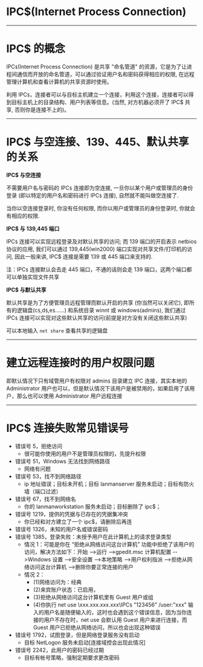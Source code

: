 # IPC$(Internet Process Connection)

---

# IPC$ 的概念

IPC`$`(Internet Process Connection) 是共享 "命名管道" 的资源，它是为了让进程间通信而开放的命名管道，可以通过验证用户名和密码获得相应的权限, 在远程管理计算机和查看计算机的共享资源时使用。

利用 IPC`$`，连接者可以与目标主机建立一个连接，利用这个连接，连接者可以得到目标主机上的目录结构、用户列表等信息。(当然, 对方机器必须开了 IPC$ 共享, 否则你是连接不上的)。

---

# IPC$ 与空连接、139、445、默认共享的关系

**IPC$ 与空连接**

不需要用户名与密码的 IPC`$` 连接即为空连接, 一旦你以某个用户或管理员的身份登录 (即以特定的用户名和密码进行 IPC`$` 连接), 自然就不能叫做空连接了.

当你以空连接登录时, 你没有任何权限, 而你以用户或管理员的身份登录时, 你就会有相应的权限.

**IPC$ 与 139,445 端口**

IPC`$` 连接可以实现远程登录及对默认共享的访问; 而 139 端口的开启表示 netbios 协议的应用, 我们可以通过 139,445(win2000) 端口实现对共享文件/打印机的访问, 因此一般来讲, IPC$ 连接是需要 139 或 445 端口来支持的.

注：IPC`$` 连接默认会去走 445 端口，不通的话则会走 139 端口，这两个端口都可以单独实现文件共享

**IPC$ 与默认共享**

默认共享是为了方便管理员远程管理而默认开启的共享 (你当然可以关闭它), 即所有的逻辑盘(c`$`,d`$`,e`$`……) 和系统目录 winnt 或 windows(admin`$`), 我们通过 IPC`$` 连接可以实现对这些默认共享的访问(前提是对方没有关闭这些默认共享)

可以本地输入 `net share` 查看共享的逻辑盘

---

# 建立远程连接时的用户权限问题

即默认情况下只有域管用户有权限对 admin`$` 目录建立 IPC 连接，其实本地的 Administrator 用户也可以，但是默认情况下该用户是被禁用的，如果启用了该用户，那么也可以使用 Administrator 用户远程连接

---

# IPC$ 连接失败常见错误号

- 错误号 5，拒绝访问
    - 很可能你使用的用户不是管理员权限的，先提升权限
- 错误号 51，Windows 无法找到网络路径
    - 网络有问题
- 错误号 53，找不到网络路径
    - ip 地址错误；目标未开机；目标 lanmanserver 服务未启动；目标有防火墙（端口过滤）
- 错误号 67，找不到网络名
    - 你的 lanmanworkstation 服务未启动；目标删除了 ipc$；
- 错误号 1219，提供的凭据与已存在的凭据集冲突
    - 你已经和对方建立了一个 ipc$，请删除后再连
- 错误号 1326，未知的用户名或错误密码
- 错误号 1385，登录失败：未授予用户在此计算机上的请求登录类型
    - 情况 1：可能是你在 “拒绝从网络访问这台计算机” 功能中拒绝了该用户的访问，解决方法如下：开始 -->运行 -->gpedit.msc 计算机配置 -->Windows 设置 -->安全设置 -->本地策略 -->用户权利指派 -->拒绝从网络访问这台计算机 -->删除你要正常连接的用户
    - 情况 2：
        - (1)网络访问为：经典
        - (2)来宾账户状态：已启用，
        - (3)拒绝从网络访问这台计算机里有 Guest 用户或组
        - (4)你执行 net use \\xxx.xxx.xxx.xxx\IPC`$` "123456" /user:"xxx" 输入的用户名是随便输入的，这时也会遇到这个错误信息，因为当你连接的用户不存在时，net use 会默认用 Guest 用户来进行连接，而 Guest 用户已拒绝从网络访问，所以也会出现这种错误
- 错误号 1792，试图登录，但是网络登录服务没有启动
    - 目标 NetLogon 服务未启动[连接域控会出现此情况]
- 错误号 2242，此用户的密码已经过期
    - 目标有帐号策略，强制定期要求更改密码
